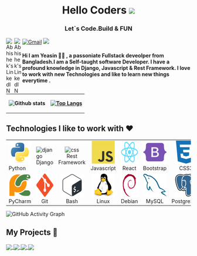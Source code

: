 
<h1 align="center"> Hello Coders <img src="https://media.giphy.com/media/hvRJCLFzcasrR4ia7z/giphy.gif" width="25px"> </h1>
<h3 align ="center"> <strong> Let`s Code.Build & FUN </strong> </h3>
<p >
<a href="https://www.github.com/yeazin/">
  <img align="left" alt="Abhishek's LinkedIN" width="22px" src="https://raw.githubusercontent.com/peterthehan/peterthehan/master/assets/github.svg" />
</a>
<a href="https://www.linkedin.com/in/yeazin/">
  <img align="left" alt="Abhishek's LinkedIN" width="22px" src="https://raw.githubusercontent.com/peterthehan/peterthehan/master/assets/linkedin.svg" />
</a>

 


[![Gmail](https://img.shields.io/badge/%20-Send%20Mail-black?color=14171A&labelColor=ef5350&logo=gmail&logoColor=ffffff)](mailto:naz.yeasin@gmail.com)
![](https://komarev.com/ghpvc/?username=yeazin&color=brightgreen)

<h4>Hi I am Yeasin 💇‍♂️ , a passoniate Fullstack deveolper from Bangladesh.I am a Self-taught software Developer. I have a profound knowledge in Django, Javascript & Rest Framework. I love to work with new Technologies and like to learn new things everytime .<h4>

 <table align="center" >
   <tr>
     <td> 
  
![Github stats](https://github-readme-stats.vercel.app/api?username=yeazin&theme=radical&show_icons=true&count_private=true&hide=issues) </td>
     <td> [![Top Langs](https://github-readme-stats.vercel.app/api/top-langs/?username=yeazin&theme=radical&layout=compact)](https://github.com/yeazin) </td>
   </tr>
  </table>
  



  
<h2> Technologies I like to work with ❤️</h2>
 <table>
   <tr>
      <td>
        <img alt="python" height=64px src="https://raw.githubusercontent.com/devicons/devicon/master/icons/python/python-original.svg">
        <br> Python
     </td>
     <td>
      <img alt="django" height=64px src="https://cdn.worldvectorlogo.com/logos/django.svg">
       <br> Django 
     </td>
          <td align="center">
       <img alt="css" height=64px src= "https://storage.caktusgroup.com/media/blog-images/drf-logo2.png">
       <br> Rest Framework
     </td>
      <td align="center">
      <img alt="javascript" height=64px src="https://raw.githubusercontent.com/devicons/devicon/master/icons/javascript/javascript-original.svg">
      <br>Javascript
    </td>
          <td align="center">
       <img alt="React" height=64px src="https://github.com/devicons/devicon/blob/master/icons/react/react-original.svg">
       <br> React
     </td> 
     <td align="center">
      <img alt="bootstrap" height=64px src="https://raw.githubusercontent.com/devicons/devicon/master/icons/bootstrap/bootstrap-plain.svg">
      <br>Bootstrap
    </td>
     <td align="center">
       <img alt="css" height=64px src= "https://github.com/devicons/devicon/blob/master/icons/css3/css3-plain.svg">
       <br> CSS3
     </td>
     <td align="center">
       <img alt="vscode" height=64px src="https://github.com/devicons/devicon/blob/master/icons/vscode/vscode-original.svg">
       <br> VSCode
     </td> 
      <td align="center">
       <img alt="docker" height=64px src="https://github.com/devicons/devicon/blob/master/icons/docker/docker-plain.svg">
       <br> Docker
     </td> 
   </tr>
   <tr>
          <td align="center">
       <img alt="pycahrm" height=64px src="https://github.com/devicons/devicon/blob/master/icons/pycharm/pycharm-original.svg">
       <br> PyCharm
     </td> 
     <td align="center">
       <img alt="git" height=64px src="https://github.com/devicons/devicon/blob/master/icons/git/git-original.svg">
       <br> Git
     </td>
        <td align="center">
       <img alt="bash" height=64px src="https://github.com/devicons/devicon/blob/master/icons/bash/bash-plain.svg">
       <br> Bash
     </td>
    <td align="center">
       <img alt="linux" height=64px src="https://github.com/devicons/devicon/blob/master/icons/linux/linux-original.svg">
       <br> Linux
     </td>   
    <td align="center">
       <img alt="sql" height=64px src="https://github.com/devicons/devicon/blob/master/icons/debian/debian-original.svg">
       <br> Debian
     </td> 
       <td align="center">
       <img alt="debian" height=64px src="https://github.com/devicons/devicon/blob/master/icons/mysql/mysql-original.svg">
       <br> MySQL
     </td> 
       <td align="center">
       <img alt="Posql" height=64px src="https://github.com/devicons/devicon/blob/master/icons/postgresql/postgresql-original.svg">
       <br> PostgreSQL
     </td>  
    <td align="center">
       <img alt="wordpress" height=64px src="https://github.com/devicons/devicon/blob/master/icons/wordpress/wordpress-original.svg">
       <br> WordPress
     </td> 
     <td align="center">
       <img alt="html5" height=64px src="https://github.com/devicons/devicon/blob/master/icons/html5/html5-original.svg">
       <br> HTML5
     </td> 
   </tr>

 </table>
 





![GitHub Activity Graph](https://activity-graph.herokuapp.com/graph?username=yeazin&bg_color=nord&color=708090&line=24292e&point=24292e&area=true&hide_border=true) 


 
 
<h2> My Projects 📁</h2>
<a href="https://github.com/yeazin/Movement-Pass-Clone">
  <img align="center" src="https://github-readme-stats.vercel.app/api/pin/?username=yeazin&theme=react&repo=Movement-Pass-Clone" />
</a>
<a href="https://github.com/yeazin/Multi-Authors-advanced-Django-Blog">
  <img align="center" src="https://github-readme-stats.vercel.app/api/pin/?username=yeazin&theme=react&repo=Multi-Authors-advanced-Django-Blog" />
</a>
 <a href="https://github.com/yeazin/Stackoverflow-Clone">
  <img align="center" src="https://github-readme-stats.vercel.app/api/pin/?username=yeazin&theme=react&repo=Stackoverflow-Clone" />
</a>
 <a href="https://github.com/yeazin/Zooming-cls">
  <img align="center" src="https://github-readme-stats.vercel.app/api/pin/?username=yeazin&theme=react&repo=Zooming-cls" />
</a>
  
<!--
**yeazin/yeazin** is a ✨ _special_ ✨ repository because its `README.md` (this file) appears on your GitHub profile.

Here are some ideas to get you started:

 🔭 I’m currently working on ...##Python & Django
- 🌱 I’m currently learning ...
- 👯 I’m looking to collaborate on ...
- 🤔 I’m looking for help with ...
- 💬 Ask me about ...
- 📫 How to reach me: ...
- 😄 Pronouns: ...
- ⚡ Fun fact: ...
<a href="https://github.com/yeazin/stargazers"><img src="https://img.shields.io/github/stars/yeazin" alt="Stars Badge"/></a>

-->
